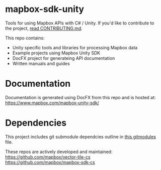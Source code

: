 # mapbox-sdk-unity

Tools for using Mapbox APIs with C# / Unity. If you'd like to contribute to the project, [read CONTRIBUTING.md](https://github.com/mapbox/mapbox-sdk-unity/blob/master/CONTRIBUTING.md).

This repo contains:
  - Unity specific tools and libraries for processing Mapbox data
  - Example projects using Mapbox Unity SDK
  - DocFX project for generateing API documentation
  - Written manuals and guides 

# Documentation
Documentation is generated using DocFX from this repo and is hosted at: https://www.mapbox.com/mapbox-unity-sdk/

# Dependencies
This project includes git submodule dependcies outline in [this gitmodules](https://github.com/mapbox/mapbox-unity-sdk/blob/develop/.gitmodules) file. 

These repos are actively developed and maintained: 
https://github.com/mapbox/vector-tile-cs
https://github.com/mapbox/mapbox-sdk-cs

